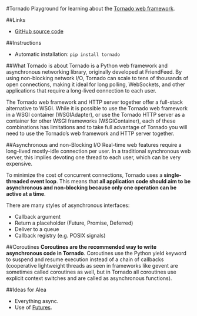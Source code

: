#Tornado
Playground for learning about the [Tornado web framework](http://www.tornadoweb.org/en/stable/).


##Links
* [GitHub source code](https://github.com/tornadoweb/tornado)


##Instructions
* Automatic installation:
`pip install tornado`


##What Tornado is about
Tornado is a Python web framework and asynchronous networking library, originally developed at FriendFeed. By using non-blocking network I/O, Tornado can scale to tens of thousands of open connections, making it ideal for long polling, WebSockets, and other applications that require a long-lived connection to each user.

The Tornado web framework and HTTP server together offer a full-stack alternative to WSGI. While it is possible to use the Tornado web framework in a WSGI container (WSGIAdapter), or use the Tornado HTTP server as a container for other WSGI frameworks (WSGIContainer), each of these combinations has limitations and to take full advantage of Tornado you will need to use the Tornado’s web framework and HTTP server together.


##Asynchronous and non-Blocking I/O
Real-time web features require a long-lived mostly-idle connection per user. In a traditional synchronous web server, this implies devoting one thread to each user, which can be very expensive.

To minimize the cost of concurrent connections, Tornado uses a **single-threaded event loop**. This means that **all application code should aim to be asynchronous and non-blocking because only one operation can be active at a time**.

There are many styles of asynchronous interfaces:
* Callback argument
* Return a placeholder (Future, Promise, Deferred)
* Deliver to a queue
* Callback registry (e.g. POSIX signals)


##Coroutines
**Coroutines are the recommended way to write asynchronous code in Tornado**. Coroutines use the Python yield keyword to suspend and resume execution instead of a chain of callbacks (cooperative lightweight threads as seen in frameworks like gevent are sometimes called coroutines as well, but in Tornado all coroutines use explicit context switches and are called as asynchronous functions).


##Ideas for Alea
* Everything async.
* Use of [Futures](http://www.tornadoweb.org/en/stable/guide/async.html).
